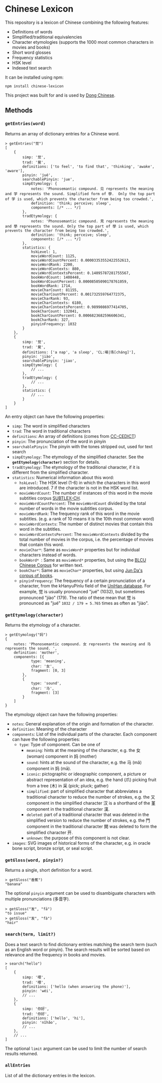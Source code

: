 # Chinese Lexicon

This repository is a lexicon of Chinese combining the following features:

 - Definitions of words
 - Simplified/traditional equivalencies
 - Character etymologies (supports the 1000 most common characters in movies and books)
 - Short word glosses
 - Frequency statistics
 - HSK level
 - Indexed text search

It can be installed using npm:

    npm install chinese-lexicon

This project was built for and is used by [Dong Chinese](https://www.dong-chinese.com/).

## Methods

### `getEntries(word)`

Returns an array of dictionary entries for a Chinese word.

    > getEntries("觉")
    [
        {
            simp: '觉',
            trad: '覺',
            definitions: ['to feel', 'to find that', 'thinking', 'awake', 'aware'],
            pinyin: 'jué',
            searchablePinyin: 'jue',
            simpEtymology: {
                notes: 'Phonosemantic compound. 见 represents the meaning and 学 represents the sound. Simplified form of 學.  Only the top part of 学 is used, which prevents the character from being too crowded.',
                definition: 'think; perceive; sleep',
                components: [/* ... */]
            },
            tradEtymology: {
                notes: 'Phonosemantic compound. 見 represents the meaning and 學 represents the sound. Only the top part of 學 is used, which prevents the character from being too crowded.',
                definition: 'think; perceive; sleep',
                components: [/* ... */]
            },
            statistics: {
                hskLevel: 1,
                movieWordCount: 1125,
                movieWordCountPercent: 0.00003353552422552613,
                movieWordRank: 2200,
                movieWordContexts: 880,
                movieWordContextsPercent: 0.14095787281755567,
                bookWordCount: 1408448,
                bookWordCountPercent: 0.00008505090178761059,
                bookWordRank: 1714,
                movieCharCount: 81155,
                movieCharCountPercent: 0.001732559764772375,
                movieCharRank: 93,
                movieCharContexts: 6180,
                movieCharContextsPercent: 0.9899086977414705,
                bookCharCount: 132041,
                bookCharCountPercent: 0.0006823682596606341,
                bookCharRank: 327,
                pinyinFrequency: 1032
            }
        },
        {
            simp: '觉',
            trad: '覺',
            definitions: ['a nap', 'a sleep', 'CL:場|场[cháng]'],
            pinyin: 'jiào',
            searchablePinyin: 'jiao',
            simpEtymology: {
                // ...
            },
            tradEtymology: {
                // ...
            },
            statistics: {
                // ...
            }
        }
    ]

An entry object can have the following properties:

 - `simp`: The word in simplified characters
 - `trad`: The word in traditional characters
 - `definitions`: An array of definitions (comes from [CC-CEDICT](https://cc-cedict.org/wiki/))
 - `pinyin`: The pronunciation of the word in pinyin
 - `searchablePinyin`: The pinyin with the tones stripped out, used for text search
 - `simpEtymology`: The etymology of the simplified character. See the **`getEtymology(character)`** section for details.
 - `tradEtymology`: The etymology of the traditional character, if it is different from the simplified character.
 - `statistics`: Numerical information about this word:
     - `hskLevel`: The HSK level (1-6) in which the characters in this word are introduced. 7 if the character is not in the HSK word list.
     - `movieWordCount`: The number of instances of this word in the movie subtitles corpus [SUBTLEX-CH](https://www.ugent.be/pp/experimentele-psychologie/en/research/documents/subtlexch/overview.htm).
     - `movieWordCountPercent`: The `movieWordCount` divided by the total number of words in the movie subtitles corpus.
     - `movieWordRank`: The frequency rank of this word in the movie subtitles. (e.g. a rank of 10 means it is the 10th most common word)
     - `movieWordContexts`: The number of distinct movies that contain this word in the subtitles.
     - `movieWordContextsPercent`: The `movieWordContexts` divided by the total number of movies in the corpus, i.e. the percentage of movies that contain this word.
     - `movieChar*`: Same as `movieWord*` properties but for individual characters instead of words.
     - `bookWord* `: Same as `movieWord*` properties, but using the [BLCU Chinese Corpus](http://corpus.bfsu.edu.cn/content/blcu-chinese-corpus-bcc-corpus-10-billion-characters) for written text.
      - `bookChar*`: Same as `movieChar*` properties, but using [Jun Da's corpus of books](http://lingua.mtsu.edu/chinese-computing/).
      - `pinyinFrequency`: The frequency of a certain pronunciation of a character, from the kHanyuPinlu field of the [UniHan database](https://unicode.org/charts/unihan.html). For example, 觉 is usually pronounced "jué" (1032), but sometimes pronounced "jiào" (179). The ratio of these mean that 觉 is pronounced as "jué" `1032 / 179 = 5.765` times as often as "jiào".

### `getEtymology(character)`

Returns the etymology of a character.

    > getEtymology("妈")
    {
        notes: 'Phonosemantic compound. 女 represents the meaning and 马 represents the sound. ',
        definition: 'mother',
        components: [{
                type: 'meaning',
                char: '女',
                fragment: [0, 3]
            },
            {
                type: 'sound',
                char: '马',
                fragment: [3]
            }
        ]
    }

The etymology object can have the following properties:

 - `notes`: General explanation of the origin and formation of the character.
 - `definition`: Meaning of the character
 - `components`: List of the individual parts of the character. Each component can have the following properties:
    - `type`: Type of component. Can be one of
        - `meaning`: hints at the meaning of the character, e.g. the 女 (woman) component in 妈 (mother)
        - `sound`: hints at the sound of the character, e.g. the 马 (mǎ) component in 妈 (mā).
        - `iconic`: pictographic or ideographic component, a picture or abstract representation of an idea, e.g. the hand (爪) picking fruit from a tree (木) in 采 (pick; pluck; gather)
        - `simplified`: part of simplified character that abbreviates a traditional character to reduce the number of strokes, e.g. the 又 component in the simplified character 汉 is a shorthand of the 堇 component in the traditional character 漢.
        - `deleted`: part of a traditional character that was deleted in the simplified version to reduce the number of strokes, e.g. the 門 component in the traditional character 開 was deleted to form the simplified character 开.
        - `unknown`: the purpose of this component is not clear.
 - `images`: SVG images of historical forms of the character, e.g. in oracle bone script, bronze script, or seal script.

### `getGloss(word, pinyin?)`

Returns a single, short definition for a word. 

    > getGloss("香蕉")
    "banana"

The optional `pinyin` argument can be used to disambiguate characters with multiple pronunciations (多音字).

    > getGloss("发", "fā")
    "to issue"
    > getGloss("发", "fà")
    "hair"

### `search(term, limit?)`

Does a text search to find dictionary entries matching the search term (such as an English word or pinyin). The search results will be sorted based on relevance and the frequency in books and movies.

    > search("hello")
    [
        {
            simp: '喂',
            trad: '喂',
            definitions: ['hello (when answering the phone)'],
            pinyin: 'wéi',
            // ...
        },
        {
            simp: '你好',
            trad: '你好',
            definitions: ['hello', 'hi'],
            pinyin: 'nǐ​hǎo',
            // ...
        },
        // ...
    ]

The optional `limit` argument can be used to limit the number of search results returned.

### `allEntries`

List of all the dictionary entries in the lexicon.